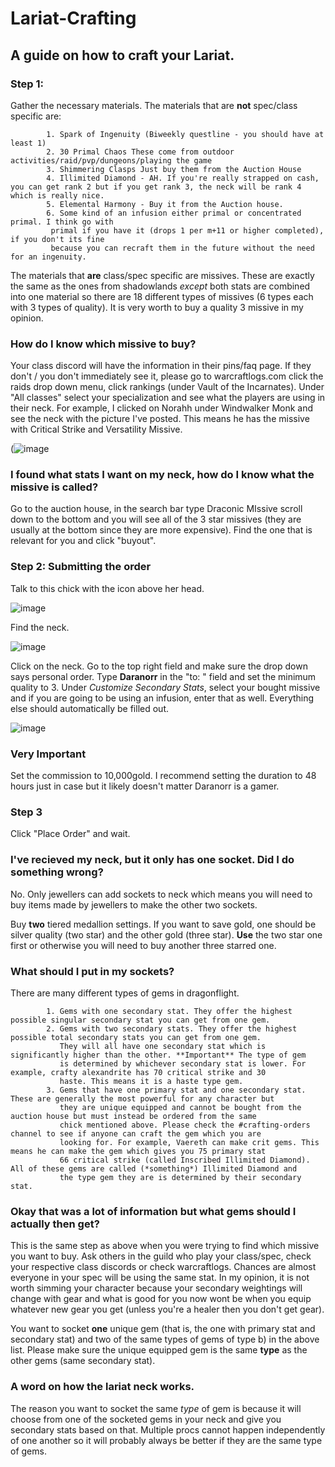 # Lariat-Crafting
## A guide on how to craft your Lariat.

### Step 1: 
Gather the necessary materials. The materials that are **not** spec/class specific are:

            1. Spark of Ingenuity (Biweekly questline - you should have at least 1)
            2. 30 Primal Chaos These come from outdoor activities/raid/pvp/dungeons/playing the game
            3. Shimmering Clasps Just buy them from the Auction House
            4. Illimited Diamond - AH. If you're really strapped on cash, you can get rank 2 but if you get rank 3, the neck will be rank 4 which is really nice.
            5. Elemental Harmony - Buy it from the Auction house. 
            6. Some kind of an infusion either primal or concentrated primal. I think go with 
             primal if you have it (drops 1 per m+11 or higher completed), if you don't its fine 
             because you can recraft them in the future without the need for an ingenuity. 

The materials that **are** class/spec specific are missives. These are exactly the same as the ones from 
shadowlands *except* both stats are combined into one material so there are 18 different types of missives 
(6 types each with 3 types of quality). It is very worth to buy a quality 3 missive in my opinion.

### How do I know which missive to buy?

Your class discord will have the information in their pins/faq page. If they don't / you don't immediately
see it, please go to warcraftlogs.com click the raids drop down menu, click rankings (under Vault of the 
Incarnates). Under "All classes" select your specialization and see what the players are using in their 
neck. For example, I clicked on Norahh under Windwalker Monk and see the neck with the picture I've posted. 
This means he has the missive with Critical Strike and Versatility Missive. 

(![image](https://user-images.githubusercontent.com/80606953/208825689-b4db6ed6-4fb0-48c1-b462-c92fc6748dc0.png)

### I found what stats I want on my neck, how do I know what the missive is called?

Go to the auction house, in the search bar type Draconic MIssive scroll down to the bottom and you will 
see all of the 3 star missives (they are usually at the bottom since they are more expensive). Find the 
one that is relevant for you and click "buyout". 

### Step 2: Submitting the order

Talk to this chick with the icon above her head. 

![image](https://user-images.githubusercontent.com/80606953/208825848-dc8c41fd-67c6-4c75-860c-591a8003e735.png)

Find the neck.

![image](https://user-images.githubusercontent.com/80606953/208825920-e107f062-4bf7-4178-ae4a-c0a833f1ddf3.png)

Click on the neck. Go to the top right field and make sure the drop down says personal order. Type **Daranorr** in 
the "to:  " field and set the minimum quality to 3. Under *Customize Secondary Stats*, select your bought missive 
and if you are going to be using an infusion, enter that as well. Everything else should automatically be filled out. 

![image](https://user-images.githubusercontent.com/80606953/208825962-146c8e87-0ea5-4493-8d1b-3abc8b431c43.png)

### Very Important

Set the commission to 10,000gold. I recommend setting the duration to 48 hours just in case but it likely doesn't matter 
Daranorr is a gamer.

### Step 3

Click "Place Order" and wait.

### I've recieved my neck, but it only has one socket. Did I do something wrong?

No. Only jewellers can add sockets to neck which means you will need to buy items made by jewellers to make the other two 
sockets. 

Buy **two** tiered medallion settings. If you want to save gold, one should be silver quality (two star) and the other gold 
(three star). **Use** the two star one first or otherwise you will need to buy another three starred one.

### What should I put in my sockets?

There are many different types of gems in dragonflight. 

            1. Gems with one secondary stat. They offer the highest possible singular secondary stat you can get from one gem.
            2. Gems with two secondary stats. They offer the highest possible total secondary stats you can get from one gem. 
               They will all have one secondary stat which is significantly higher than the other. **Important** The type of gem
               is determined by whichever secondary stat is lower. For example, crafty alexandrite has 70 critical strike and 30
               haste. This means it is a haste type gem.
            3. Gems that have one primary stat and one secondary stat. These are generally the most powerful for any character but
               they are unique equipped and cannot be bought from the auction house but must instead be ordered from the same
               chick mentioned above. Please check the #crafting-orders channel to see if anyone can craft the gem which you are
               looking for. For example, Vaereth can make crit gems. This means he can make the gem which gives you 75 primary stat 
               66 critical strike (called Inscribed Illimited Diamond). All of these gems are called (*something*) Illimited Diamond and
               the type gem they are is determined by their secondary stat. 
            
### Okay that was a lot of information but what gems should I actually then get?    
            
This is the same step as above when you were trying to find which missive you want to buy. Ask others in the guild who play your class/spec,
check your respective class discords or check warcraftlogs. Chances are almost everyone in your spec will be using the same stat. In my opinion,
it is not worth simming your character because your secondary weightings will change with gear and what is good for you now wont be when you equip
whatever new gear you get (unless you're a healer then you don't get gear). 

You want to socket **one** unique gem (that is, the one with primary stat and secondary stat) and two of the 
same types of gems of type b) in the above list. Please make sure the unique equipped gem is the same **type** as the other gems (same secondary stat).    

### A word on how the lariat neck works.
            
The reason you want to socket the same *type* of gem is because it will choose from one of the socketed gems in your neck and give you secondary stats based on that.
Multiple procs cannot happen independently of one another so it will probably always be better if they are the same type of gems.
